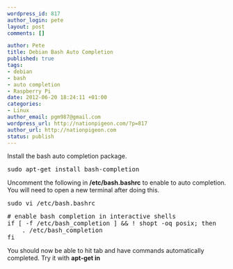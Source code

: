 ```yaml
--- 
wordpress_id: 817
author_login: pete
layout: post
comments: []

author: Pete
title: Debian Bash Auto Completion
published: true
tags: 
- debian
- bash
- auto completion
- Raspberry Pi
date: 2012-06-20 18:24:11 +01:00
categories: 
- Linux
author_email: pgm987@gmail.com
wordpress_url: http://nationpigeon.com/?p=817
author_url: http://nationpigeon.com
status: publish
---
```

Install the bash auto completion package.
<pre class="brush: bash">sudo apt-get install bash-completion</pre>
Uncomment the following in <strong>/etc/bash.bashrc</strong> to enable to auto completion. You will need to open a new terminal after doing this.
<pre class="brush: bash">sudo vi /etc/bash.bashrc</pre>
<pre class="brush: bash"># enable bash completion in interactive shells
if [ -f /etc/bash_completion ] &amp;&amp; ! shopt -oq posix; then
    . /etc/bash_completion
fi</pre>
You should now be able to hit tab and have commands automatically completed.
Try it with <strong>apt-get in<tab></strong>
